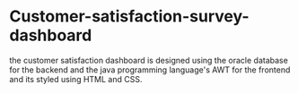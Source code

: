 # Customer-satisfaction-survey-dashboard
the customer satisfaction dashboard is designed using the oracle database for the backend and the java programming language's AWT for the frontend and its styled using HTML and CSS. 

